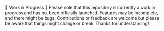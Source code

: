🚧 Work in Progress 🚧
Please note that this repository is currently a work in progress and has not been officially launched. Features may be incomplete, and there might be bugs. Contributions or feedback are welcome but please be aware that things might change or break. Thanks for understanding!
